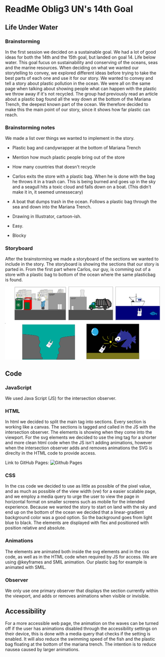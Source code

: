 # ReadMe Oblig3 UN's 14th Goal
## Life Under Water

### Brainstorming 
In the first session we decided on a sustainable goal. We had a lot of good ideas for both the 14th and the 15th goal, but landed on goal 14.
Life below water. This goal fucus on sustainability and conserving of the oceans, seas and the marine resources. 
When deciding on what we wanted our storytelling to convey, we explored different ideas before trying to take the best parts of each one and use it for our story.
We wanted to convey and tell a story about plastic pollution in the ocean. We were all on the same page when talking about showing people what can happen with the 
plastic we throw away if it's not recycled.
The group had previously read an article about a plastic bag found all the way down at the bottom of the Mariana Trench, the deepest known part of the ocean.
We therefore decided to make this the main point of our story, since it shows how far plastic can reach.

### Brainstorming notes
We made a list over things we wanted to implement in the story.

* Plastic bag and candywrapper at the bottom of Mariana Trench
* Mention how much plastic people bring out of the store
* How many countries that doesn't recycle

* Carlos exits the store with a plastic bag. When he is done with the bag he throws it in a trash can. This is being burned and goes up in the sky and a 
seagull hits a toxic cloud and falls down on a boat. (This didn't make it in, it seemed unnessecary)
* A boat that dumps trash in the ocean. Follows a plastic bag through the sea and down into the Mariana Trench.
 
* Drawing in Illustrator, cartoon-ish.
* Easy.
* Blocky


### Storyboard
After the brainstorming we made a storyboard of the sections we wanted to include in the story.
The storyboard is showing the sections that our story is parted in. From the first part where Carlos, our guy, is comming out of a store with a plastic bag
to bottom of the ocean where the same plasticbag is found. 

![Story Board](https://github.com/AdvancedCSS2024/idg1292-2024-oblig3-group08/blob/comments-readmefile/img/story-board.jpg?raw=true)

## Code
### JavaScript
We used Java Script (JS) for the intersection observer.

### HTML
In html we decided to split the main tag into sections. Every section is working like a canvas.
The sections is tagged and called in the JS with the intersection observer. The elements is showing when they come into the viewport.
For the svg elements we decided to use the img tag for a shorter and more clean html code when the JS isn't adding animations, however
when the intersection observer adds and removes animations the SVG is direclty in the HTML code to provide access.

Link to GitHub Pages: 
![Github Pages](https://advancedcss2024.github.io/idg1292-2024-oblig3-group08/)

### CSS
In the css code we decided to use as little as possible of the pixel value, and as much as possible of the view width (vw) for a 
easier scalable page, and we employ a media query to urge the user to view the page in horizontal format on smaller screens such as mobile for the intended experience.
Because we wanted the story to start on land with the sky and end up on the bottom of the ocean we decided that a linear-gradient background color was 
a good option. So the background goes from light blue to black. 
The elements are displayed with flex and positioned with position relative and absolute. 

### Animations
The elements are animated both inside the svg elements and in the css code, as well as in the HTML code when required by JS for access. We are using @keyframes and SMIL animation. Our plastic bag for example is animated with SMIL.

### Observer
We only use one primary observer that displays the section currently within the viewport, and adds or removes animations when visible or invisible.

## Accessibility
For a more accessible web page, the animation on the waves can be turned off if the user has animations disabled through the accessibility settings on their device, this is done with a media query that checks if the setting is enabled. It will also reduce the swimming speed of the fish and the plastic bag floating at the bottom of the mariana trench.
The intention is to reduce nausea caused by larger animations.